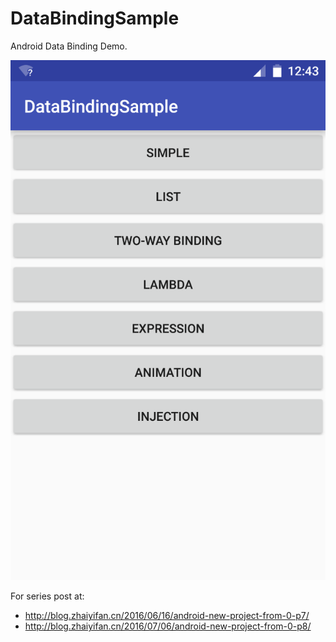 # DataBindingSample

Android Data Binding Demo.

![Demo](demo.png "demos")

For series post at:
- http://blog.zhaiyifan.cn/2016/06/16/android-new-project-from-0-p7/
- http://blog.zhaiyifan.cn/2016/07/06/android-new-project-from-0-p8/
